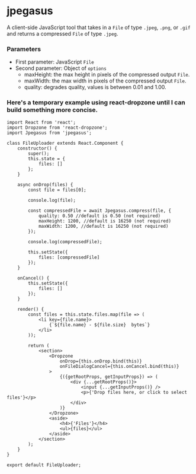# jpegasus
A client-side JavaScript tool that takes in a `File` of type `.jpeg`, `.png`, or `.gif` and returns a compressed `File` of type `.jpeg`.

### Parameters
* First parameter: JavaScript `File`
* Second parameter: Object of `options`
  * maxHeight: the max height in pixels of the compressed output `File`.
  * maxWidth: the max width in pixels of the compressed output `File`.
  * quality: degrades quality, values is between 0.01 and 1.00.

### Here's a temporary example using react-dropzone until I can build something more concise.

```
import React from 'react';
import Dropzone from 'react-dropzone';
import Jpegasus from 'jpegasus';

class FileUploader extends React.Component {
    constructor() {
        super();
        this.state = {
            files: []
        };
    }

    async onDrop(files) {
        const file = files[0];

        console.log(file);

        const compressedFile = await Jpegasus.compress(file, {
            quality: 0.50 //default is 0.50 (not required)
            maxHeight: 1200, //default is 16250 (not required)
            maxWidth: 1200, //default is 16250 (not required)
        });

        console.log(compressedFile);

        this.setState({
            files: [compressedFile]
        });
    }

    onCancel() {
        this.setState({
            files: []
        });
    }

    render() {
        const files = this.state.files.map(file => (
            <li key={file.name}>
                {`${file.name} - ${file.size}  bytes`}
            </li>
        ));

        return (
            <section>
                <Dropzone
                    onDrop={this.onDrop.bind(this)}
                    onFileDialogCancel={this.onCancel.bind(this)}
                >
                    {({getRootProps, getInputProps}) => (
                        <div {...getRootProps()}>
                            <input {...getInputProps()} />
                            <p>{'Drop files here, or click to select files'}</p>
                        </div>
                    )}
                </Dropzone>
                <aside>
                    <h4>{'Files'}</h4>
                    <ul>{files}</ul>
                </aside>
            </section>
        );
    }
}

export default FileUploader;

```
